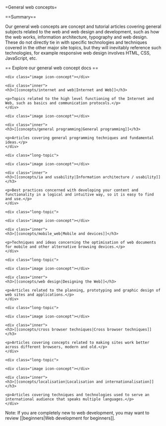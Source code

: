 =General web concepts=

==Summary==

Our general web concepts are concept and tutorial articles covering general subjects related to the web and web design and development, such as how the web works, information architecture, typography and web design. These do not directly tie in with specific technologies and techniques covered in the other major site topics, but they will inevitably reference such technologies, for example responsive web design involves HTML, CSS, JavaScript, etc.

== Explore our general web concept docs ==

<div class="topic-container">

  <div class="long-topic">
  
    <div class="image icon-concept"></div>
    
    <div class="inner">
    <h3>[[concepts/internet and web|Internet and Web]]</h3>
    
    <p>Topics related to the high level functioning of the Internet and Web, such as basics and communication protocols.</p>
    </div>
  
  </div>
  
  <div class="long-topic">
  
    <div class="image icon-concept"></div>
    
    <div class="inner">
    <h3>[[concepts/general programming|General programming]]</h3>
    
    <p>Articles covering general programming techniques and fundamental ideas.</p>
    </div>
  
  </div>
 
    <div class="long-topic">
  
    <div class="image icon-concept"></div>
    
    <div class="inner">
    <h3>[[concepts/ia and usability|Information architecture / usability]]</h3>
    
    <p>Best practices concerned with developing your content and functionality in a logical and intuitive way, so it is easy to find and use.</p>
    </div>
  
  </div>

  
    <div class="long-topic">
  
    <div class="image icon-concept"></div>
    
    <div class="inner">
    <h3>[[concepts/mobile_web|Mobile and devices]]</h3>
    
    <p>Techniques and ideas concerning the optimisation of web documents for mobile and other alternative browsing devices.</p>
    </div>
  
  </div>

  
    <div class="long-topic">
  
    <div class="image icon-concept"></div>
    
    <div class="inner">
    <h3>[[concepts/web design|Designing the Web]]</h3>
    
    <p>Articles related to the planning, prototyping and graphic design of web sites and applications.</p>
    </div>
  
  </div>

  
    <div class="long-topic">
  
    <div class="image icon-concept"></div>
    
    <div class="inner">
    <h3>[[concepts/cross browser techniques|Cross browser techniques]]</h3>
    
    <p>Articles covering concepts related to making sites work better across different browsers, modern and old.</p>
    </div>
  
  </div>

  
    <div class="long-topic">
  
    <div class="image icon-concept"></div>
    
    <div class="inner">
    <h3>[[concepts/localisation|Localisation and internationalisation]]</h3>
    
    <p>Articles covering techniques and technologies used to serve an international audience that speaks multiple languages.</p>
    </div>
  
  </div>

</div>
<div class="clearfixboth"></div>


Note: If you are completely new to web development, you may want to review [[beginners|Web development for beginners]].